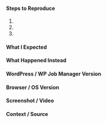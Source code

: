 <!--
Thanks for contributing to WP Job Manager! Pick a clear title ("Improve client-side UI validation") and proceed.

PLEASE NOTE
- These comments won't show up when you submit the issue.
- Everything is optional, but try to add as many details as possible.
- If requesting a new feature, explain why you'd like to see it added.
- This issue tracker is not for support. If you have questions about WP Job Manager, please visit the support forum: https://wordpress.org/support/plugin/wp-job-manager
- Do not report potential security vulnerabilities here. For responsible disclosure of security issues and to be eligible for our bug bounty program, please submit your report via [the HackerOne portal](https://hackerone.com/automattic).

Helpful tips for screenshots:
https://en.support.wordpress.com/make-a-screenshot/
-->

#### Steps to Reproduce
1.
2.
3.

#### What I Expected


#### What Happened Instead


#### WordPress / WP Job Manager Version


#### Browser / OS Version


#### Screenshot / Video


#### Context / Source
<!-- Optional: share your unique context to help us understand your perspective.

If requesting a new feature, explain why you'd like to see it added.
-->


